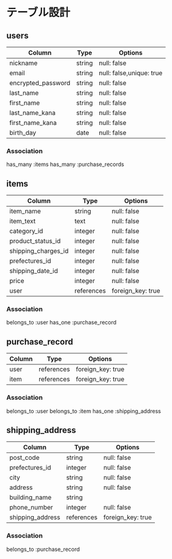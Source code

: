 # テーブル設計

## users

|Column             |Type    |Options                     |
|-------------------|--------|----------------------------|
|nickname           |string  |null: false                 |
|email              |string  |null: false,unique: true    |
|encrypted_password |string  |null: false                 |
|last_name          |string  |null: false                 |
|first_name         |string  |null: false                 |
|last_name_kana     |string  |null: false                 |
|first_name_kana    |string  |null: false                 |
|birth_day          |date    |null: false                 |

### Association
has_many :items
has_many :purchase_records

## items

|Column              |Type       |Options           |
|--------------------|-----------|------------------|
|item_name           |string     |null: false       |
|item_text           |text       |null: false       |
|category_id         |integer    |null: false       |
|product_status_id   |integer    |null: false       |
|shipping_charges_id |integer    |null: false       |
|prefectures_id      |integer    |null: false       |
|shipping_date_id    |integer    |null: false       |
|price               |integer    |null: false       |
|user                |references |foreign_key: true |

### Association
belongs_to :user
has_one :purchase_record

## purchase_record

|Column           |Type       |Options           |
|-----------------|-----------|------------------|
|user             |references |foreign_key: true |
|item             |references |foreign_key: true |

### Association
belongs_to :user
belongs_to :item
has_one :shipping_address

## shipping_address
|Column           |Type       |Options           |
|-----------------|-----------|------------------|
|post_code        |string     |null: false       |
|prefectures_id   |integer    |null: false       |
|city             |string     |null: false       |
|address          |string     |null: false       |
|building_name    |string     |                  |
|phone_number     |integer    |null: false       |
|shipping_address |references |foreign_key: true |

### Association
belongs_to :purchase_record
